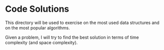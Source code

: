 # Code Solutions

This directory will be used to exercise on the most used data structures and on the most popular algorithms.

Given a problem, I will try to find the best solution in terms of time complexity (and space complexity).
